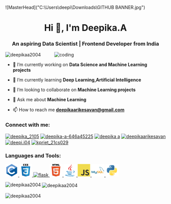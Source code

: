 ![MasterHead]("C:\Users\deepi\Downloads\GITHUB BANNER.jpg")
<h1 align="center">Hi 👋, I'm Deepika.A</h1>
<h3 align="center">An aspiring Data Scientist | Frontend Developer from India</h3>
<img align="right" alt="coding"width="350" src="https://digitalcreativemind.com/wp-content/uploads/2021/06/Analytics_amp_Data_Science.gif">

<p align="left"> <img src="https://komarev.com/ghpvc/?username=deepikaa2004&label=Profile%20views&color=0e75b6&style=flat" alt="deepikaa2004" /> </p>

- 🔭 I’m currently working on **Data Science and Machine Learning projects**

- 🌱 I’m currently learning **Deep Learning,Artificial Intelligence**

- 👯 I’m looking to collaborate on **Machine Learning projects**

- 💬 Ask me about **Machine Learning**

- 📫 How to reach me **deepikaarikesavan@gmail.com**

<h3 align="left">Connect with me:</h3>
<p align="left">
<a href="https://twitter.com/deepika_2105" target="blank"><img align="center" src="https://raw.githubusercontent.com/rahuldkjain/github-profile-readme-generator/master/src/images/icons/Social/twitter.svg" alt="deepika_2105" height="30" width="40" /></a>
<a href="https://www.linkedin.com/in/deepika2004/" target="blank"><img align="center" src="https://raw.githubusercontent.com/rahuldkjain/github-profile-readme-generator/master/src/images/icons/Social/linked-in-alt.svg" alt="deepika-a-646a45225" height="30" width="40" /></a>
<a href="https://stackoverflow.com/users/deepika a" target="blank"><img align="center" src="https://raw.githubusercontent.com/rahuldkjain/github-profile-readme-generator/master/src/images/icons/Social/stack-overflow.svg" alt="deepika a" height="30" width="40" /></a>
<a href="https://kaggle.com/deepikaarikesavan" target="blank"><img align="center" src="https://raw.githubusercontent.com/rahuldkjain/github-profile-readme-generator/master/src/images/icons/Social/kaggle.svg" alt="deepikaarikesavan" height="30" width="40" /></a>
<a href="https://instagram.com/deepi.i04" target="blank"><img align="center" src="https://raw.githubusercontent.com/rahuldkjain/github-profile-readme-generator/master/src/images/icons/Social/instagram.svg" alt="deepi.i04" height="30" width="40" /></a>
<a href="https://www.hackerrank.com/kpriet_21cs029" target="blank"><img align="center" src="https://raw.githubusercontent.com/rahuldkjain/github-profile-readme-generator/master/src/images/icons/Social/hackerrank.svg" alt="kpriet_21cs029" height="30" width="40" /></a>
</p>

<h3 align="left">Languages and Tools:</h3>
<p align="left"> <a href="https://www.cprogramming.com/" target="_blank" rel="noreferrer"> <img src="https://raw.githubusercontent.com/devicons/devicon/master/icons/c/c-original.svg" alt="c" width="40" height="40"/> </a> <a href="https://www.w3schools.com/css/" target="_blank" rel="noreferrer"> <img src="https://raw.githubusercontent.com/devicons/devicon/master/icons/css3/css3-original-wordmark.svg" alt="css3" width="40" height="40"/> </a> <a href="https://flask.palletsprojects.com/" target="_blank" rel="noreferrer"> <img src="https://www.vectorlogo.zone/logos/pocoo_flask/pocoo_flask-icon.svg" alt="flask" width="40" height="40"/> </a> <a href="https://www.w3.org/html/" target="_blank" rel="noreferrer"> <img src="https://raw.githubusercontent.com/devicons/devicon/master/icons/html5/html5-original-wordmark.svg" alt="html5" width="40" height="40"/> </a> <a href="https://www.java.com" target="_blank" rel="noreferrer"> <img src="https://raw.githubusercontent.com/devicons/devicon/master/icons/java/java-original.svg" alt="java" width="40" height="40"/> </a> <a href="https://developer.mozilla.org/en-US/docs/Web/JavaScript" target="_blank" rel="noreferrer"> <img src="https://raw.githubusercontent.com/devicons/devicon/master/icons/javascript/javascript-original.svg" alt="javascript" width="40" height="40"/> </a> <a href="https://www.mysql.com/" target="_blank" rel="noreferrer"> <img src="https://raw.githubusercontent.com/devicons/devicon/master/icons/mysql/mysql-original-wordmark.svg" alt="mysql" width="40" height="40"/> </a> <a href="https://www.python.org" target="_blank" rel="noreferrer"> <img src="https://raw.githubusercontent.com/devicons/devicon/master/icons/python/python-original.svg" alt="python" width="40" height="40"/> </a> </p>

<p><img align="left" src="https://github-readme-stats.vercel.app/api/top-langs?username=deepikaa2004&show_icons=true&locale=en&layout=compact" alt="deepikaa2004" /></p>

<p>&nbsp;<img align="center" src="https://github-readme-stats.vercel.app/api?username=deepikaa2004&show_icons=true&locale=en" alt="deepikaa2004" /></p>

<p><img align="center" src="https://github-readme-streak-stats.herokuapp.com/?user=deepikaa2004&" alt="deepikaa2004" /></p>


